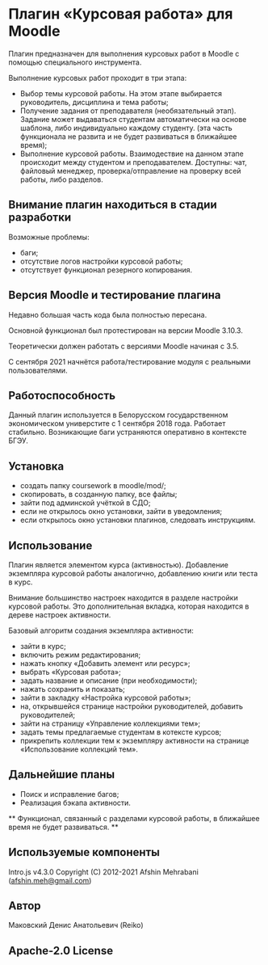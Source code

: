 # Плагин «Курсовая работа» для Moodle
Плагин предназначен для выполнения курсовых работ в Moodle с помощью специального инструмента.

Выполнение курсовых работ проходит в три этапа:
* Выбор темы курсовой работы. На этом этапе выбирается руководитель, дисциплина и тема работы;
* Получение задания от преподавателя (необязательный этап). Задание может выдаваться студентам автоматически на основе шаблона, либо индивидуально каждому студенту. (эта часть функционала не развита и не будет развиваться в ближайшее время); 
* Выполнение курсовой работы. Взаимодествие на данном этапе происходит между студентом и преподавателем. Доступны: чат, файловый менеджер, проверка/отправление на проверку всей работы, либо разделов.

## Внимание плагин находиться в стадии разработки

Возможные проблемы:
* баги;
* отсутствие логов настройки курсовой работы;
* отсутствует функционал резерного копирования.

## Версия Moodle и тестирование плагина

Недавно большая часть кода была полностью пересана.

Основной функционал был протестирован на версии Moodle 3.10.3.

Теоретически должен работать с версиями Moodle начиная с 3.5.

С сентября 2021 начнётся работа/тестирование модуля с реальными пользователями.

## Работоспособность
Данный плагин используется в Белорусском государственном экономическом универстите с 1 сентября 2018 года. Работает стабильно. Возникающие баги устраняются оперативно в контексте БГЭУ.

## Установка
* создать папку coursework в moodle/mod/;
* скопировать, в созданную папку, все файлы;
* зайти под админской учёткой в СДО;
* если не открылось окно установки, зайти в уведомления;
* если открылось окно установки плагинов, следовать инструкциям.

## Использование

Плагин является элементом курса (активностью). Добавление экземпляра курсовой работы аналогично, добавлению книги или теста в курс.

Внимание большинство настроек находится в разделе настройки курсовой работы. Это дополнительная вкладка, которая находится в дереве настроек активности.

Базовый алгоритм создания экземпляра активности:
* зайти в курс;
* включить режим редактирования;
* нажать кнопку «Добавить элемент или ресурс»;
* выбрать «Курсовая работа»;
* задать название и описание (при необходимости);
* нажать сохранить и показать;
* зайти в закладку «Настройка курсовой работы»;
* на, открывшейся странице настройки руководителей, добавить руководителей;
* зайти на страницу «Управление коллекциями тем»;
* задать темы предлагаемые студентам в котексте курсов;
* прикрепить коллекции тем к экземпляру активности на странице «Использование коллекций тем».

## Дальнейшие планы
* Поиск и исправление багов;
* Реализация бэкапа активности.

** Функционал, связанный с разделами курсовой работы, в ближайшее время не будет развиваться. **

## Используемые компоненты

Intro.js v4.3.0 Copyright (C) 2012-2021 Afshin Mehrabani (afshin.meh@gmail.com)

## Автор
Маковский Денис Анатольевич (Reiko)

## Apache-2.0 License 